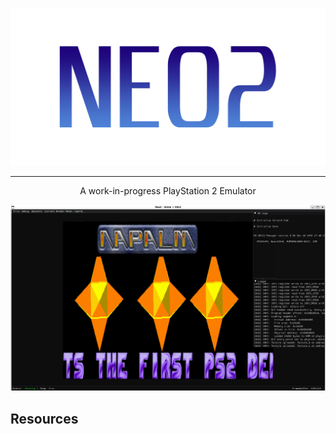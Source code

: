 ![Banner](resources/banner.png)

---

<p align="center">
A work-in-progress PlayStation 2 Emulator
</p>

![screenshot](resources/screenshot.png)

## Resources

